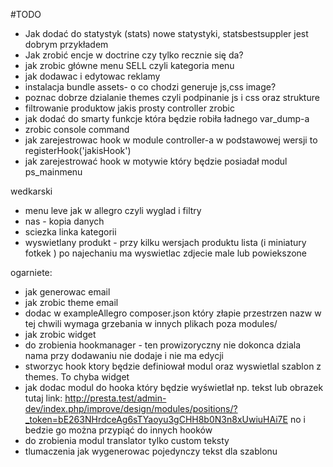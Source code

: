 #TODO

* Jak dodać do statystyk (stats) nowe statystyki, statsbestsuppler jest dobrym przykładem
* Jak zrobić encje w doctrine czy tylko recznie się da?
* jak zrobic główne menu SELL czyli kategoria menu
* jak dodawac i edytowac reklamy
* instalacja bundle assets- o co chodzi generuje js,css image?
* poznac dobrze dzialanie themes czyli podpinanie js i css oraz strukture
* filtrowanie produktow jakis prosty controller zrobic
* jak dodać do smarty funkcje która będzie robiła ładnego var_dump-a
* zrobic console command
* jak zarejestrowac hook w module controller-a w podstawowej wersji to registerHook('jakisHook')
* jak zarejestrować hook w motywie który będzie posiadał modul ps_mainmenu
      
wedkarski
- menu leve jak w allegro czyli wyglad i filtry 
- nas - kopia danych
- sciezka linka kategorii
- wyswietlany produkt - przy kilku wersjach produktu lista (i miniatury fotkek ) po najechaniu ma wyswietlac zdjecie male lub powiekszone


ogarniete:
* jak generowac email
* jak zrobic theme email
* dodac w exampleAllegro composer.json który złapie przestrzen nazw w tej chwili wymaga grzebania w innych plikach poza modules/
* jak zrobic widget
* do zrobienia hookmanager - ten prowizoryczny nie dokonca dziala nama przy dodawaniu nie dodaje i nie ma edycji
 * stworzyc hook ktory będzie definiował modul oraz wyswietlal szablon z themes. To chyba widget
 * jak dodac modul do hooka który będzie wyświetlał np. tekst lub obrazek tutaj link: 
      http://presta.test/admin-dev/index.php/improve/design/modules/positions/?_token=bE263NHrdceAg6sTYaoyu3gCHH8b0N3n8xUwiuHAi7E
     no i bedzie go można przypiąć do innych hooków
* do zrobienia modul translator tylko custom teksty
* tlumaczenia jak wygenerowac pojedynczy tekst dla szablonu
